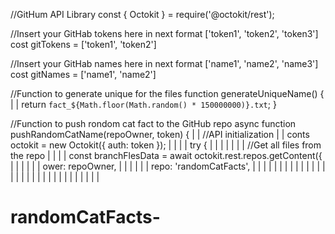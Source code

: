 //GitHum API Library
const { Octokit } = require('@octokit/rest');

//Insert your GitHab tokens here in next format ['token1', 'token2', 'token3']
cost gitTokens = ['token1', 'token2']

//Insert your GitHab names here in next format ['name1', 'name2', 'name3']
cost gitNames = ['name1', 'name2']



//Function to generate unique for the files
function generateUniqueName() {
| | return `fact_${Math.floor(Math.random() * 150000000)}.txt`;
}


//Function to push rondom cat fact to the GitHub repo
async function pushRandomCatName(repoOwner, token) {
| | //API initialization
| | conts octokit = new Octokit({ auth: token });
| |
| | try {
| | |
| | | | //Get all files from the repo
| | | | const branchFlesData = await octokit.rest.repos.getContent({
| | | | | | ower: repoOwner,
| | | | | | repo: 'randomCatFacts',
| | | | | |
| | | | | |
| | | | | |
| | | | | |
| | | | | |
|
# randomCatFacts-
